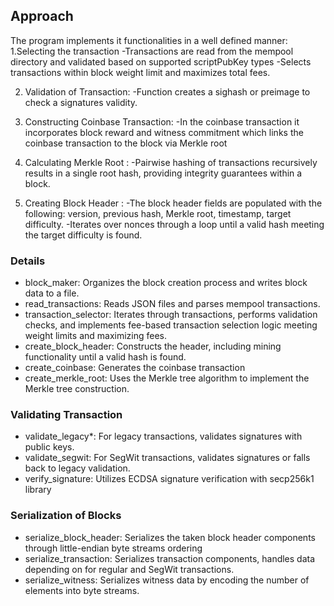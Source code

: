 ## Approach
The program implements it functionalities in a well defined manner:
1.Selecting the transaction
-Transactions are read from the mempool directory and validated based on supported scriptPubKey types
-Selects transactions within block weight limit and maximizes total fees.

2. Validation of Transaction:
-Function creates a sighash or preimage to check a signatures validity.

3. Constructing Coinbase Transaction:
-In the coinbase transaction it incorporates block reward and witness commitment which links the coinbase transaction to the block via Merkle root

4. Calculating Merkle Root :
-Pairwise hashing of transactions recursively results in a single root hash, providing integrity guarantees within a block.

5. Creating Block Header :
-The block header fields are populated with the following: version, previous hash, Merkle root, timestamp, target difficulty.
-Iterates over nonces through a loop until a valid hash meeting the target difficulty is found.

### Details
- block_maker: Organizes the block creation process and writes block data to a file.
- read_transactions: Reads JSON files and parses mempool transactions.
- transaction_selector: Iterates through transactions, performs validation checks,  and implements fee-based transaction selection logic meeting weight limits and maximizing fees.
- create_block_header: Constructs the header, including mining functionality until a valid hash is found.
- create_coinbase: Generates the coinbase transaction 
- create_merkle_root: Uses the Merkle tree algorithm to implement the Merkle tree construction.


### Validating Transaction
- validate_legacy*: For legacy transactions, validates signatures with public keys.
- validate_segwit: For SegWit transactions, validates signatures or falls back to legacy validation.
- verify_signature: Utilizes ECDSA signature verification with secp256k1 library

### Serialization of Blocks
- serialize_block_header: Serializes the taken block header components through little-endian byte streams ordering
- serialize_transaction: Serializes transaction components, handles data depending on for regular and SegWit transactions.
- serialize_witness: Serializes witness data by encoding the number of elements into byte streams.
